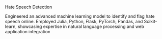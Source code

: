 Hate Speech Detection

Engineered an advanced machine learning model to identify and flag hate speech online. Employed Julia, Python, Flask, PyTorch, Pandas, and Scikit-learn, showcasing expertise in natural language processing and web application integration
